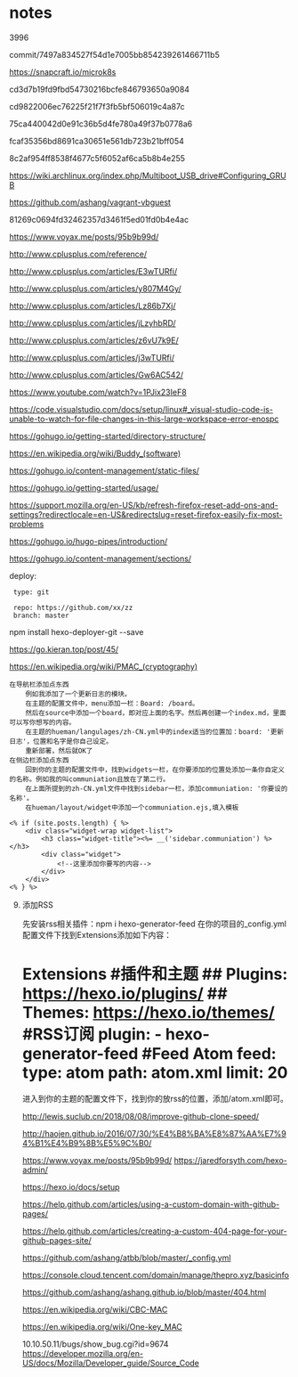 # notes

3996

commit/7497a834527f54d1e7005bb854239261466711b5

https://snapcraft.io/microk8s

cd3d7b19fd9fbd54730216bcfe846793650a9084

cd9822006ec76225f21f7f3fb5bf506019c4a87c

75ca440042d0e91c36b5d4fe780a49f37b0778a6

fcaf35356bd8691ca30651e561db723b21bff054

8c2af954ff8538f4677c5f6052af6ca5b8b4e255


https://wiki.archlinux.org/index.php/Multiboot_USB_drive#Configuring_GRUB

https://github.com/ashang/vagrant-vbguest         

81269c0694fd32462357d3461f5ed01fd0b4e4ac

https://www.voyax.me/posts/95b9b99d/

http://www.cplusplus.com/reference/

http://www.cplusplus.com/articles/E3wTURfi/

http://www.cplusplus.com/articles/y807M4Gy/

http://www.cplusplus.com/articles/Lz86b7Xj/

http://www.cplusplus.com/articles/jLzyhbRD/

http://www.cplusplus.com/articles/z6vU7k9E/

http://www.cplusplus.com/articles/j3wTURfi/

http://www.cplusplus.com/articles/Gw6AC542/

https://www.youtube.com/watch?v=1PJix23IeF8

https://code.visualstudio.com/docs/setup/linux#_visual-studio-code-is-unable-to-watch-for-file-changes-in-this-large-workspace-error-enospc

https://gohugo.io/getting-started/directory-structure/

https://en.wikipedia.org/wiki/Buddy_(software)

https://gohugo.io/content-management/static-files/

https://gohugo.io/getting-started/usage/

https://support.mozilla.org/en-US/kb/refresh-firefox-reset-add-ons-and-settings?redirectlocale=en-US&redirectslug=reset-firefox-easily-fix-most-problems

https://gohugo.io/hugo-pipes/introduction/

https://gohugo.io/content-management/sections/

deploy:

     type: git

     repo: https://github.com/xx/zz
     branch: master


npm install hexo-deployer-git --save

https://go.kieran.top/post/45/

https://en.wikipedia.org/wiki/PMAC_(cryptography)

    在导航栏添加点东西
        例如我添加了一个更新日志的模块。
        在主题的配置文件中，menu添加一栏：Board: /board。
        然后在source中添加一个board，即对应上面的名字。然后再创建一个index.md，里面可以写你想写的内容。
        在主题的hueman/langulages/zh-CN.yml中的index适当的位置加：board: '更新日志'，位置和名字是你自己设定。
        重新部署，然后就OK了
    在侧边栏添加点东西
        回到你的主题的配置文件中，找到widgets一栏，在你要添加的位置处添加一条你自定义的名称。例如我的叫communiation且放在了第二行。
        在上面所提到的zh-CN.yml文件中找到sidebar一栏，添加communiation: '你要设的名称'。
        在hueman/layout/widget中添加一个communiation.ejs,填入模板

    <% if (site.posts.length) { %>
        <div class="widget-wrap widget-list">
            <h3 class="widget-title"><%= __('sidebar.communiation') %></h3>
            <div class="widget">
                <!--这里添加你要写的内容-->
            </div>
        </div>
    <% } %>

9. 添加RSS

    先安装rss相关插件：npm i hexo-generator-feed
    在你的项目的_config.yml配置文件下找到Extensions添加如下内容：
    # Extensions #插件和主题 ## Plugins: https://hexo.io/plugins/ ## Themes: https://hexo.io/themes/ #RSS订阅 plugin: - hexo-generator-feed #Feed Atom feed: type: atom path: atom.xml limit: 20
    进入到你的主题的配置文件下，找到你的放rss的位置，添加/atom.xml即可。
    
    http://lewis.suclub.cn/2018/08/08/improve-github-clone-speed/
    
    http://haojen.github.io/2016/07/30/%E4%B8%BA%E8%87%AA%E7%94%B1%E4%B9%8B%E5%9C%B0/
    
    https://www.voyax.me/posts/95b9b99d/
    https://jaredforsyth.com/hexo-admin/
    
    https://hexo.io/docs/setup
    
    https://help.github.com/articles/using-a-custom-domain-with-github-pages/
    
    https://help.github.com/articles/creating-a-custom-404-page-for-your-github-pages-site/
    
    https://github.com/ashang/atbb/blob/master/_config.yml
    
    https://console.cloud.tencent.com/domain/manage/thepro.xyz/basicinfo
    
    https://github.com/ashang/ashang.github.io/blob/master/404.html
    
    https://en.wikipedia.org/wiki/CBC-MAC
    
    https://en.wikipedia.org/wiki/One-key_MAC
    
    10.10.50.11/bugs/show_bug.cgi?id=9674
    https://developer.mozilla.org/en-US/docs/Mozilla/Developer_guide/Source_Code
    
